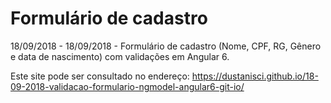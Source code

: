 # Formulário de cadastro 
18/09/2018 - 18/09/2018 - Formulário de cadastro (Nome, CPF, RG, Gênero e data de nascimento) com validações em Angular 6.

Este site pode ser consultado no endereço: https://dustanisci.github.io/18-09-2018-validacao-formulario-ngmodel-angular6-git-io/
